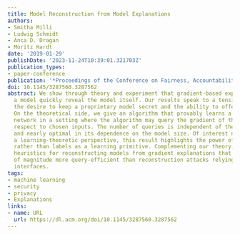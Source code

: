 ```yaml
---
title: Model Reconstruction from Model Explanations
authors:
- Smitha Milli
- Ludwig Schmidt
- Anca D. Dragan
- Moritz Hardt
date: '2019-01-29'
publishDate: '2023-11-24T10:39:01.321703Z'
publication_types:
- paper-conference
publication: '*Proceedings of the Conference on Fairness, Accountability, and Transparency*'
doi: 10.1145/3287560.3287562
abstract: We show through theory and experiment that gradient-based explanations of
  a model quickly reveal the model itself. Our results speak to a tension between
  the desire to keep a proprietary model secret and the ability to offer model explanations.
  On the theoretical side, we give an algorithm that provably learns a two-layer ReLU
  network in a setting where the algorithm may query the gradient of the model with
  respect to chosen inputs. The number of queries is independent of the dimension
  and nearly optimal in its dependence on the model size. Of interest not only from
  a learning-theoretic perspective, this result highlights the power of gradients
  rather than labels as a learning primitive. Complementing our theory, we give effective
  heuristics for reconstructing models from gradient explanations that are orders
  of magnitude more query-efficient than reconstruction attacks relying on prediction
  interfaces.
tags:
- machine learning
- security
- privacy
- Explanations
links:
- name: URL
  url: https://dl.acm.org/doi/10.1145/3287560.3287562
---
```

